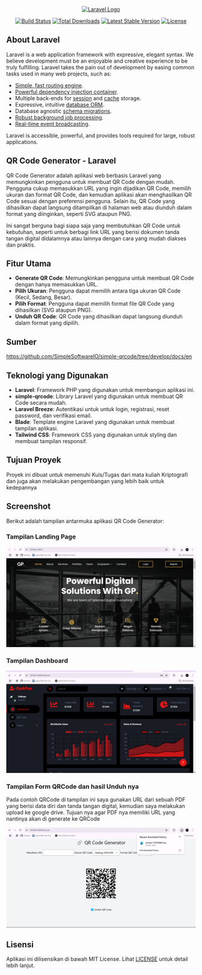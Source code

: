 <p align="center"><a href="https://laravel.com" target="_blank"><img src="https://raw.githubusercontent.com/laravel/art/master/logo-lockup/5%20SVG/2%20CMYK/1%20Full%20Color/laravel-logolockup-cmyk-red.svg" width="400" alt="Laravel Logo"></a></p>

<p align="center">
<a href="https://github.com/laravel/framework/actions"><img src="https://github.com/laravel/framework/workflows/tests/badge.svg" alt="Build Status"></a>
<a href="https://packagist.org/packages/laravel/framework"><img src="https://img.shields.io/packagist/dt/laravel/framework" alt="Total Downloads"></a>
<a href="https://packagist.org/packages/laravel/framework"><img src="https://img.shields.io/packagist/v/laravel/framework" alt="Latest Stable Version"></a>
<a href="https://packagist.org/packages/laravel/framework"><img src="https://img.shields.io/packagist/l/laravel/framework" alt="License"></a>
</p>

## About Laravel

Laravel is a web application framework with expressive, elegant syntax. We believe development must be an enjoyable and creative experience to be truly fulfilling. Laravel takes the pain out of development by easing common tasks used in many web projects, such as:

- [Simple, fast routing engine](https://laravel.com/docs/routing).
- [Powerful dependency injection container](https://laravel.com/docs/container).
- Multiple back-ends for [session](https://laravel.com/docs/session) and [cache](https://laravel.com/docs/cache) storage.
- Expressive, intuitive [database ORM](https://laravel.com/docs/eloquent).
- Database agnostic [schema migrations](https://laravel.com/docs/migrations).
- [Robust background job processing](https://laravel.com/docs/queues).
- [Real-time event broadcasting](https://laravel.com/docs/broadcasting).

Laravel is accessible, powerful, and provides tools required for large, robust applications.
## QR Code Generator - Laravel

QR Code Generator adalah aplikasi web berbasis Laravel yang memungkinkan pengguna untuk membuat QR Code dengan mudah. Pengguna cukup memasukkan URL yang ingin dijadikan QR Code, memilih ukuran dan format QR Code, dan kemudian aplikasi akan menghasilkan QR Code sesuai dengan preferensi pengguna. Selain itu, QR Code yang dihasilkan dapat langsung ditampilkan di halaman web atau diunduh dalam format yang diinginkan, seperti SVG ataupun PNG.

Ini sangat berguna bagi siapa saja yang membutuhkan QR Code untuk kebutuhan, seperti untuk berbagi link URL yang berisi dokumen tanda tangan digital didalamnya atau lainnya dengan cara yang mudah diakses dan praktis.

## Fitur Utama
- **Generate QR Code**: Memungkinkan pengguna untuk membuat QR Code dengan hanya memasukkan URL.
- **Pilih Ukuran**: Pengguna dapat memilih antara tiga ukuran QR Code (Kecil, Sedang, Besar).
- **Pilih Format**: Pengguna dapat memilih format file QR Code yang dihasilkan (SVG ataupun PNG).
- **Unduh QR Code**: QR Code yang dihasilkan dapat langsung diunduh dalam format yang dipilih.

## Sumber
https://github.com/SimpleSoftwareIO/simple-qrcode/tree/develop/docs/en

## Teknologi yang Digunakan
- **Laravel**: Framework PHP yang digunakan untuk membangun aplikasi ini.
- **simple-qrcode**: Library Laravel yang digunakan untuk membuat QR Code secara mudah.
- **Laravel Breeze**: Autentikasi untuk untuk login, registrasi, reset password, dan verifikasi email.
- **Blade**: Template engine Laravel yang digunakan untuk membuat tampilan aplikasi.
- **Tailwind CSS**: Framework CSS yang digunakan untuk styling dan membuat tampilan responsif.

## Tujuan Proyek
Proyek ini dibuat untuk memenuhi Kuis/Tugas dari mata kuliah Kriptografi dan juga akan melakukan pengembangan yang lebih baik untuk kedepannya

## Screenshot

Berikut adalah tampilan antarmuka aplikasi QR Code Generator:

### Tampilan Landing Page
![Alt Text](public/screenshoot/landingpage.png)

### Tampilan Dashboard
![Alt Text](public/screenshoot/dashboard.png)

### Tampilan Form QRCode dan hasil Unduh nya
Pada contoh QRCode di tampilan ini saya gunakan URL dari sebuah PDF yang berisi data diri dan tanda tangan digital, kemudian saya melakukan upload ke google drive. Tujuan nya agar PDF nya memiliki URL yang nantinya akan di generate ke QRCode

![Alt Text](public/screenshoot/qrcodeform.png)


## Lisensi

Aplikasi ini dilisensikan di bawah MIT License. Lihat [LICENSE](LICENSE) untuk detail lebih lanjut.

